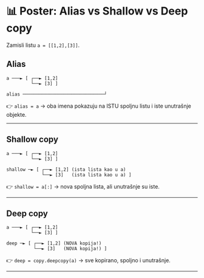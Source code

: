 # 📊 Poster: Alias vs Shallow vs Deep copy

Zamisli listu `a = [[1,2],[3]]`.

## Alias

```text
a ───► [ ┌──► [1,2]
         └──► [3] ]

alias ──────────────────────────────┘
```

👉 `alias = a` → oba imena pokazuju na ISTU spoljnu listu i iste unutrašnje objekte.

---

## Shallow copy

```text
a ───► [ ┌──► [1,2]
         └──► [3] ]

shallow ─► [ ┌──► [1,2] (ista lista kao u a)
             └──► [3]   (ista lista kao u a) ]
```

👉 `shallow = a[:]` → nova spoljna lista, ali unutrašnje su iste.

---

## Deep copy

```text
a ───► [ ┌──► [1,2]
         └──► [3] ]

deep ─► [ ┌──► [1,2] (NOVA kopija!)
          └──► [3]   (NOVA kopija!) ]
```

👉 `deep = copy.deepcopy(a)` → sve kopirano, spoljno i unutrašnje.

---
